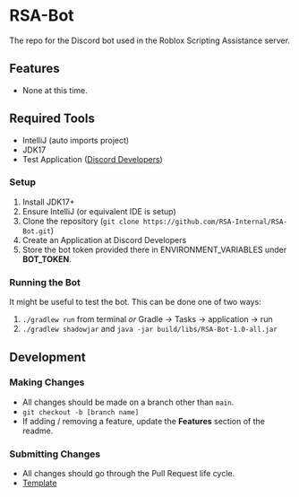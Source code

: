 # RSA-Bot
The repo for the Discord bot used in the Roblox Scripting Assistance server.

## Features
- None at this time.

## Required Tools
- IntelliJ (auto imports project)
- JDK17
- Test Application ([Discord Developers](https://discord.com/developers/applications))

### Setup
1. Install JDK17+
2. Ensure IntelliJ (or equivalent IDE is setup)
3. Clone the repository (`git clone https://github.com/RSA-Internal/RSA-Bot.git`)
4. Create an Application at Discord Developers
5. Store the bot token provided there in ENVIRONMENT_VARIABLES under **BOT_TOKEN**.

### Running the Bot

It might be useful to test the bot. This can be done one of two ways:

1. `./gradlew run` from terminal _or_ Gradle -> Tasks -> application -> run
2. `./gradlew shadowjar` and `java -jar build/libs/RSA-Bot-1.0-all.jar`

## Development

### Making Changes

- All changes should be made on a branch other than `main`.
- `git checkout -b [branch name]`
- If adding / removing a feature, update the **Features** section of the readme.

### Submitting Changes

- All changes should go through the Pull Request life cycle.
- [Template](https://github.com/RSA-Internal/RSA-Bot/tree/main/.github/pull_request_template.md)

